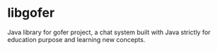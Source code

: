 # libgofer

Java library for gofer project, a chat system built with Java strictly for education purpose and learning new concepts.